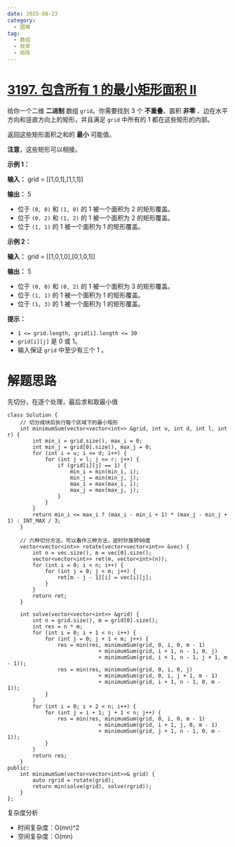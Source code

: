 ```yaml
---
date: 2025-08-23
category:
  - 困难
tag:
  - 数组
  - 枚举
  - 矩阵
---
```


# [3197. 包含所有 1 的最小矩形面积 II](https://leetcode.cn/problems/find-the-minimum-area-to-cover-all-ones-ii/)

给你一个二维 **二进制** 数组 `grid`。你需要找到 3 个 **不重叠**、面积 **非零** 、边在水平方向和竖直方向上的矩形，并且满足 `grid` 中所有的 1 都在这些矩形的内部。

返回这些矩形面积之和的 **最小** 可能值。

**注意**，这些矩形可以相接。

 

**示例 1：**

**输入：** grid = [[1,0,1],[1,1,1]]

**输出：** 5

- 位于 `(0, 0)` 和 `(1, 0)` 的 1 被一个面积为 2 的矩形覆盖。
- 位于 `(0, 2)` 和 `(1, 2)` 的 1 被一个面积为 2 的矩形覆盖。
- 位于 `(1, 1)` 的 1 被一个面积为 1 的矩形覆盖。

**示例 2：**

**输入：** grid = [[1,0,1,0],[0,1,0,1]]

**输出：** 5

- 位于 `(0, 0)` 和 `(0, 2)` 的 1 被一个面积为 3 的矩形覆盖。
- 位于 `(1, 1)` 的 1 被一个面积为 1 的矩形覆盖。
- 位于 `(1, 3)` 的 1 被一个面积为 1 的矩形覆盖。

 

**提示：**

- `1 <= grid.length, grid[i].length <= 30`
- `grid[i][j]` 是 0 或 1。
- 输入保证 `grid` 中至少有三个 1 。

# 解题思路

先切分，在逐个处理，最后求和取最小值

```
class Solution {
    // 切分成块后执行每个区域下的最小矩形
    int minimumSum(vector<vector<int>> &grid, int u, int d, int l, int r) {
        int min_i = grid.size(), max_i = 0;
        int min_j = grid[0].size(), max_j = 0;
        for (int i = u; i <= d; i++) {
            for (int j = l; j <= r; j++) {
                if (grid[i][j] == 1) {
                    min_i = min(min_i, i);
                    min_j = min(min_j, j);
                    max_i = max(max_i, i);
                    max_j = max(max_j, j);
                }
            }
        }
        return min_i <= max_i ? (max_i - min_i + 1) * (max_j - min_j + 1) : INT_MAX / 3;
    }

    // 六种切分方法，可以看作三种方法，逆时针旋转90度
    vector<vector<int>> rotate(vector<vector<int>> &vec) {
        int n = vec.size(), m = vec[0].size();
        vector<vector<int>> ret(m, vector<int>(n));
        for (int i = 0; i < n; i++) {
            for (int j = 0; j < m; j++) {
                ret[m - j - 1][i] = vec[i][j];
            }
        }
        return ret;
    }

    int solve(vector<vector<int>> &grid) {
        int n = grid.size(), m = grid[0].size();
        int res = n * m;
        for (int i = 0; i + 1 < n; i++) {
            for (int j = 0; j + 1 < m; j++) {
                res = min(res, minimumSum(grid, 0, i, 0, m - 1)
                             + minimumSum(grid, i + 1, n - 1, 0, j)
                             + minimumSum(grid, i + 1, n - 1, j + 1, m - 1));
                res = min(res, minimumSum(grid, 0, i, 0, j)
                             + minimumSum(grid, 0, i, j + 1, m - 1)
                             + minimumSum(grid, i + 1, n - 1, 0, m - 1));
            }
        }
        for (int i = 0; i + 2 < n; i++) {
            for (int j = i + 1; j + 1 < n; j++) {
                res = min(res, minimumSum(grid, 0, i, 0, m - 1)
                             + minimumSum(grid, i + 1, j, 0, m - 1)
                             + minimumSum(grid, j + 1, n - 1, 0, m - 1));
            }
        }
        return res;
    }
public:
    int minimumSum(vector<vector<int>>& grid) {
        auto rgrid = rotate(grid);
        return min(solve(grid), solve(rgrid));
    }
};
```

复杂度分析

- 时间复杂度：O(mn)^2
- 空间复杂度：O(mn)

  
